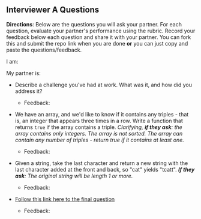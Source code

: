 ## Interviewer A Questions

**Directions**: Below are the questions you will ask your partner. For each question, evaluate your partner's performance using the rubric. Record your feedback below each question and share it with your partner. You can fork this and submit the repo link when you are done **or** you can just copy and paste the questions/feedback.

I am: 

My partner is: 

* Describe a challenge you've had at work. What was it, and how did you address it?
  * Feedback:

* We have an array, and we'd like to know if it contains any triples - that is, an integer that appears three times in a row. Write a function that returns `true` if the array contains a triple. *Clarifying, **if they ask**: the array contains only integers. The array is not sorted. The array can contain any number of triples - return true if it contains at least one.*
  * Feedback:

* Given a string, take the last character and return a new string with the last character added at the front and back, so "cat" yields "tcatt". ***If they ask**: The original string will be length 1 or more.*
  * Feedback:

* [Follow this link here to the final question](https://github.com/C4Q/AC-DSA/blob/master/ArrayProblems/DiagonalSum.md)
  * Feedback:
